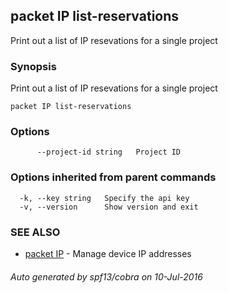 ## packet IP list-reservations

Print out a list of IP resevations for a single project

### Synopsis


Print out a list of IP resevations for a single project

```
packet IP list-reservations
```

### Options

```
      --project-id string   Project ID
```

### Options inherited from parent commands

```
  -k, --key string   Specify the api key
  -v, --version      Show version and exit
```

### SEE ALSO
* [packet IP](packet_IP.md)	 - Manage device IP addresses

###### Auto generated by spf13/cobra on 10-Jul-2016
